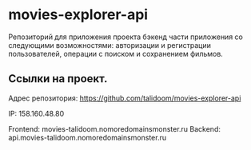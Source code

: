 # movies-explorer-api
Репозиторий для приложения проекта бэкенд части приложения со следующими возможностями: авторизации и регистрации пользователей, операции с поиском и сохранением фильмов.

## Ссылки на проект.
Адрес репозитория: https://github.com/talidoom/movies-explorer-api

IP: 158.160.48.80

Frontend: movies-talidoom.nomoredomainsmonster.ru
Backend: api.movies-talidoom.nomoredomainsmonster.ru
